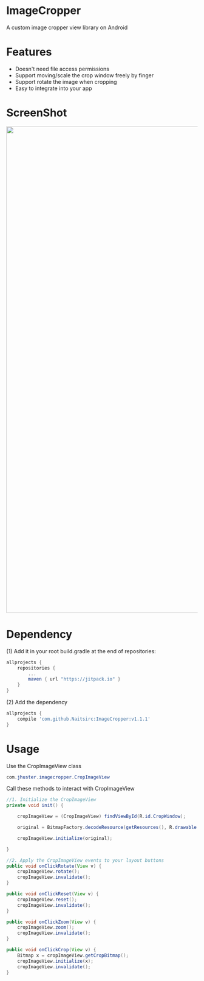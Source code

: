 ImageCropper
=========
A custom image cropper view library on Android

Features
=========
- Doesn't need file access permissions
- Support moving/scale the crop window freely by finger
- Support rotate the image when cropping
- Easy to integrate into your app

ScreenShot
=========
<img src="ImageCropper.jpg" width="800" height="1280" />

Dependency 
=========
(1) Add it in your root build.gradle at the end of repositories:
```groovy
allprojects {
    repositories {
        ...
        maven { url "https://jitpack.io" }
    }
}
```

(2) Add the dependency
```groovy
allprojects {
    compile 'com.github.Naitsirc:ImageCropper:v1.1.1'
}
```

Usage
=========
Use the CropImageView class
```java
com.jhuster.imagecropper.CropImageView
```

Call these methods to interact with CropImageView

```java
//1. Initialize the CropImageView
private void init() {

    cropImageView = (CropImageView) findViewById(R.id.CropWindow);

    original = BitmapFactory.decodeResource(getResources(), R.drawable.cats);

    cropImageView.initialize(original);

}

//2. Apply the CropImageView events to your layout buttons
public void onClickRotate(View v) {
    cropImageView.rotate();
    cropImageView.invalidate();
}

public void onClickReset(View v) {
    cropImageView.reset();
    cropImageView.invalidate();
}

public void onClickZoom(View v) {
    cropImageView.zoom();
    cropImageView.invalidate();
}

public void onClickCrop(View v) {
    Bitmap x = cropImageView.getCropBitmap();
    cropImageView.initialize(x);
    cropImageView.invalidate();
}

```



